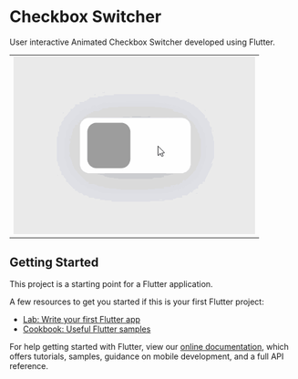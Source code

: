 # Checkbox Switcher

User interactive Animated Checkbox Switcher developed using Flutter.

<div style="text-align: center"><table><tr>
  <td style="text-align: center">
     <img src="checkbox_switcher.gif" /></a>
</td>
 </tr></table>
 </div>

## Getting Started

This project is a starting point for a Flutter application.

A few resources to get you started if this is your first Flutter project:

- [Lab: Write your first Flutter app](https://flutter.dev/docs/get-started/codelab)
- [Cookbook: Useful Flutter samples](https://flutter.dev/docs/cookbook)

For help getting started with Flutter, view our
[online documentation](https://flutter.dev/docs), which offers tutorials,
samples, guidance on mobile development, and a full API reference.
